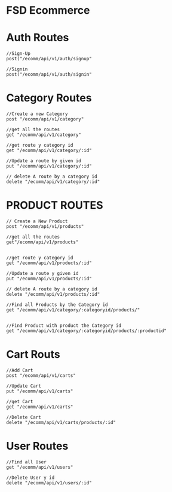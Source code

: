 # FSD Ecommerce 

# Auth Routes

    //Sign-Up
    post("/ecomm/api/v1/auth/signup"

    //Signin
    post("/ecomm/api/v1/auth/signin"

# Category Routes

    //Create a new Category
    post "/ecomm/api/v1/category"

    //get all the routes
    get "/ecomm/api/v1/category"

    //get route y category id
    get "/ecomm/api/v1/category/:id"

    //Update a route by given id
    put "/ecomm/api/v1/category/:id"

    // delete A route by a category id
    delete "/ecomm/api/v1/category/:id"

# PRODUCT ROUTES

    // Create a New Product
    post "/ecomm/api/v1/products"

    //get all the routes
    get"/ecomm/api/v1/products"


    //get route y category id
    get "/ecomm/api/v1/products/:id"

    //Update a route y given id
    put "/ecomm/api/v1/products/:id" 

    // delete A route by a category id
    delete "/ecomm/api/v1/products/:id" 

    //Find all Products by the Category id
    get "/ecomm/api/v1/category/:categoryid/products/"  


    //Find Product with product the Category id
    get "/ecomm/api/v1/category/:categoryid/products/:productid"

# Cart Routs

    //Add Cart
    post "/ecomm/api/v1/carts"

    //Update Cart
    put "/ecomm/api/v1/carts"

    //get Cart
    get "/ecomm/api/v1/carts"

    //Delete Cart
    delete "/ecomm/api/v1/carts/products/:id"


# User Routes

    //Find all User
    get "/ecomm/api/v1/users"
    
    //Delete User y id
    delete "/ecomm/api/v1/users/:id"
